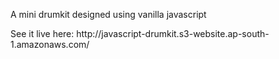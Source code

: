 <p>A mini drumkit designed using vanilla javascript</p>
<p>See it live here: http://javascript-drumkit.s3-website.ap-south-1.amazonaws.com/
